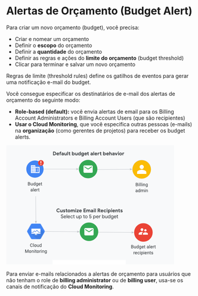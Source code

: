 # Alertas de Orçamento (Budget Alert)

Para criar um novo orçamento (budget), você precisa:

- Criar e nomear um orçamento
- Definir o **escopo** do orçamento
- Definir a **quantidade** do orçamento
- Definir as regras e ações do **limite do orçamento** (budget threshold)
- Clicar para terminar e salvar um novo orçamento

Regras de limite (threshold rules) define os gatilhos de eventos para gerar uma notificação e-mail do budget.

Você consegue especificar os destinatários de e-mail dos alertas de orçamento do seguinte modo:

- **Role-based (default):** você envia alertas de email para os Billing Account Administrators e Billing Account Users (que são recipientes)
- **Usar o Cloud Monitoring**, que você especifica outras pessoas (e-mails) na **organização** (como gerentes de projetos) para receber os budget alerts.

![Recipientes de e-mail](image/budget-alert-diagram-cbar.png)

Para enviar e-mails relacionados a alertas de orçamento para usuários que não tenham o role de **billing administrator** ou de **billing user**, usa-se os canais de notificação do **Cloud Monitoring**.
